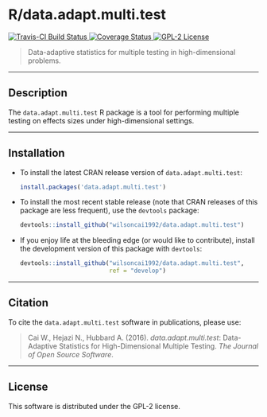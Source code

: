 # R/data.adapt.multi.test

[![Travis-CI Build Status](https://travis-ci.org/wilsoncai1992/data.adapt.multi.test.svg?branch=master)
](https://travis-ci.org/wilsoncai1992/data.adapt.multi.test)
[![Coverage
Status](https://coveralls.io/repos/github/wilsoncai1992/data.adapt.multi.test/badge.svg?branch=master)
](https://coveralls.io/github/wilsoncai1992/data.adapt.multi.test?branch=master)
[![GPL-2
License](http://img.shields.io/:license-gpl2-blue.svg)](http://www.gnu.org/licenses/gpl-2.0.html)

> Data-adaptive statistics for multiple testing in high-dimensional problems.

---

## Description

The `data.adapt.multi.test` R package is a tool for performing multiple testing
on effects sizes under high-dimensional settings.

---

## Installation

* To install the latest CRAN release version of `data.adapt.multi.test`:

    ```R
    install.packages('data.adapt.multi.test')
    ```

* To install the most recent stable release (note that CRAN releases of this
    package are less frequent), use the `devtools` package:

    ```R
    devtools::install_github("wilsoncai1992/data.adapt.multi.test")
    ```

* If you enjoy life at the bleeding edge (or would like to contribute), install
    the development version of this package with `devtools`:

    ```R
    devtools::install_github("wilsoncai1992/data.adapt.multi.test",
                             ref = "develop")
    ```

---

## Citation

To cite the `data.adapt.multi.test` software in publications, please use:
> Cai W., Hejazi N., Hubbard A. (2016). *data.adapt.multi.test*: Data-Adaptive
> Statistics for High-Dimensional Multiple Testing. *The Journal of Open Source
> Software*.

---

## License

This software is distributed under the GPL-2 license.

